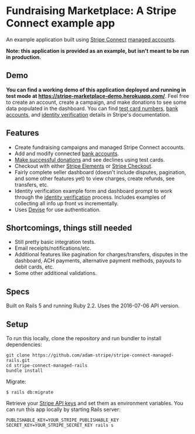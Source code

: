 # Fundraising Marketplace: A Stripe Connect example app

An example application built using [Stripe Connect](https://stripe.com/docs/connect) [managed accounts](https://stripe.com/docs/connect/managed-accounts). 

**Note: this application is provided as an example, but isn't meant to be run in production.**

## Demo
**You can find a working demo of this application deployed and running in test mode at https://stripe-marketplace-demo.herokuapp.com/**. Feel free to create an account, create a campaign, and make donations to see some data populated in the dashboard. You can find [test card numbers](https://stripe.com/docs/testing#cards), [bank accounts](https://stripe.com/docs/testing#managed-accounts), and [identity verification](https://stripe.com/docs/connect/testing) details in Stripe's documentation.

## Features
* Create fundraising campaigns and managed Stripe Connect accounts. 
* Add and modify connected [bank accounts](https://stripe.com/docs/api#account_create_bank_account). 
* [Make successful donations](https://stripe.com/docs/testing#cards) and see declines using test cards.
* Checkout with either [Stripe Elements](https://stripe.com/docs/elements) or [Stripe Checkout](https://stripe.com/docs/checkout).
* Fairly complete seller dashboard (doesn't include disputes, pagination, and some other features yet) to view charges, create refunds, see transfers, etc. 
* Identity verification example form and dashboard prompt to work through the [identity verification](https://stripe.com/docs/connect/identity-verification) process. Includes examples of collecting all info up front vs incrementally.
* Uses [Devise](https://github.com/plataformatec/devise) for use authentication.

## Shortcomings, things still needed
* Still pretty basic integration tests.
* Email receipts/notifications/etc.
* Additional features like pagination for charges/transfers, disputes in the dashboard, ACH payments, alternative payment methods, payouts to debit cards, etc. 
* Some other additional validations.


## Specs
Built on Rails 5 and running Ruby 2.2. Uses the 2016-07-06 API version.


## Setup
To run this locally, clone the repository and run bundler to install dependencies:

```
git clone https://github.com/adam-stripe/stripe-connect-managed-rails.git
cd stripe-connect-managed-rails
bundle install
```

Migrate:

```
$ rails db:migrate
```

Retrieve your [Stripe API keys](https://dashboard.stripe.com/account/apikeys) and set them as environment variables. You can run this app locally by starting Rails server:

```
PUBLISHABLE_KEY=YOUR_STRIPE_PUBLISHABLE_KEY SECRET_KEY=YOUR_STRIPE_SECRET_KEY rails s
```